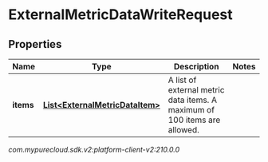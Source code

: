 # ExternalMetricDataWriteRequest


## Properties

| Name | Type | Description | Notes |
| ------------ | ------------- | ------------- | ------------- |
| **items** | [**List&lt;ExternalMetricDataItem&gt;**](ExternalMetricDataItem) | A list of external metric data items. A maximum of 100 items are allowed. |  |




_com.mypurecloud.sdk.v2:platform-client-v2:210.0.0_
